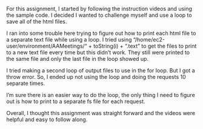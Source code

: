 For this assignment, I started by following the instruction videos and using the sample code. I decided I wanted to challenge myself and use a loop to save all of the html files. 

I ran into some trouble here trying to figure out how to print each html file to a separate text file while using a loop. I tried using “/home/ec2-user/environment/AAMeetings/“ + toString(i) + “.text” to get the files to print to a new text file every time but this didn’t work. They still were printed to the same file and only the last file in the loop showed up. 

I tried making a second loop of output files to use in the for loop.  But I got a throw error. So, I ended up not using the loop and doing the requests 10 separate times.

I’m sure there is an easier way to do the loop, the only thing I need to figure out is how to print to a separate fs file for each request.

Overall, I thought this assignment was straight forward and the videos were helpful and easy to follow along.

